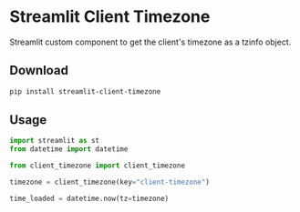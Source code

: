 # Streamlit Client Timezone
Streamlit custom component to get the client's timezone as a tzinfo object. 

## Download
```bash
pip install streamlit-client-timezone
```
## Usage
```python
import streamlit as st
from datetime import datetime

from client_timezone import client_timezone

timezone = client_timezone(key="client-timezone")

time_loaded = datetime.now(tz=timezone)
```